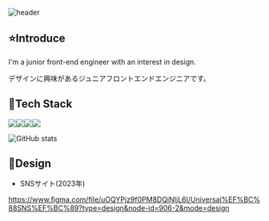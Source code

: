 ![header](https://capsule-render.vercel.app/api?type=waving&color=0:004FF9,100:FFF94C&height=180&section=header&text=Welcome%20to%20my%20GitHub%20&fontSize=60&fontColor=ffffff)

## :star:Introduce
I'm a junior front-end engineer with an interest in design.

デザインに興味があるジュニアフロントエンドエンジニアです。

## 🔨Tech Stack

<img src="https://img.shields.io/badge/html5-E34F26?style=for-the-badge&logo=html5&logoColor=white"/><img src="https://img.shields.io/badge/css-1572B6?style=for-the-badge&logo=css3&logoColor=white"/><img src="https://img.shields.io/badge/javascript-F7DF1E?style=for-the-badge&logo=javascript&logoColor=black"/><img src="https://img.shields.io/badge/react.js-61DAFB?style=for-the-badge&logo=react&logoColor=black"/>

![GitHub stats](https://github-readme-stats.vercel.app/api?username=seungheondev&show_icons=true&theme=graywhite)

## 🎨Design
- SNSサイト(2023年)

https://www.figma.com/file/uOQYPjz9f0PM8DQiNIjL6I/Universal%EF%BC%88SNS%EF%BC%89?type=design&node-id=906-2&mode=design

